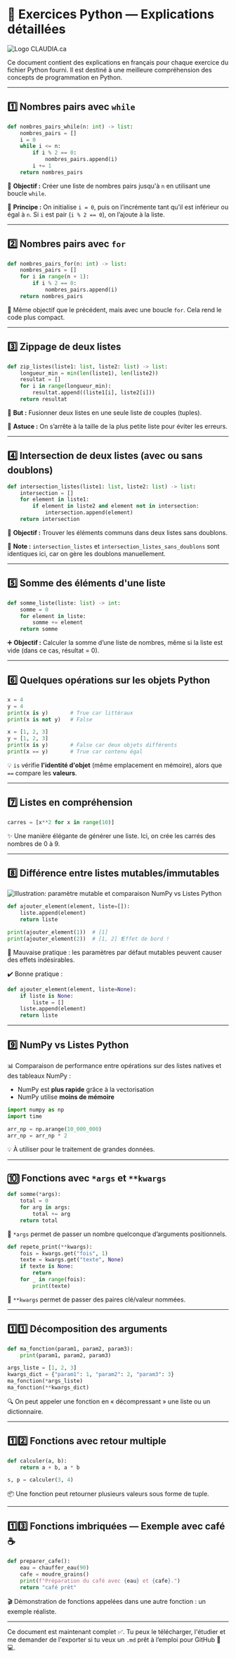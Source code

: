 # 🐍 Exercices Python — Explications détaillées

![Logo CLAUDIA.ca](bb7785d3-3068-4af6-b8fb-82ee2f31f851.png)

Ce document contient des explications en français pour chaque exercice du fichier Python fourni. Il est destiné à une meilleure compréhension des concepts de programmation en Python.

---

## 1️⃣ Nombres pairs avec `while`
```python
def nombres_pairs_while(n: int) -> list:
    nombres_pairs = []
    i = 0
    while i <= n:
        if i % 2 == 0:
            nombres_pairs.append(i)
        i += 1
    return nombres_pairs
```
🎯 **Objectif :** Créer une liste de nombres pairs jusqu'à `n` en utilisant une boucle `while`.

🧠 **Principe :** On initialise `i = 0`, puis on l’incrémente tant qu’il est inférieur ou égal à `n`. Si `i` est pair (`i % 2 == 0`), on l’ajoute à la liste.

---

## 2️⃣ Nombres pairs avec `for`
```python
def nombres_pairs_for(n: int) -> list:
    nombres_pairs = []
    for i in range(n + 1):
        if i % 2 == 0:
            nombres_pairs.append(i)
    return nombres_pairs
```
🎯 Même objectif que le précédent, mais avec une boucle `for`. Cela rend le code plus compact.

---

## 3️⃣ Zippage de deux listes
```python
def zip_listes(liste1: list, liste2: list) -> list:
    longueur_min = min(len(liste1), len(liste2))
    resultat = []
    for i in range(longueur_min):
        resultat.append((liste1[i], liste2[i]))
    return resultat
```
🔗 **But :** Fusionner deux listes en une seule liste de couples (tuples).

🧠 **Astuce :** On s’arrête à la taille de la plus petite liste pour éviter les erreurs.

---

## 4️⃣ Intersection de deux listes (avec ou sans doublons)
```python
def intersection_listes(liste1: list, liste2: list) -> list:
    intersection = []
    for element in liste1:
        if element in liste2 and element not in intersection:
            intersection.append(element)
    return intersection
```
🎯 **Objectif :** Trouver les éléments communs dans deux listes sans doublons.

📌 **Note :** `intersection_listes` et `intersection_listes_sans_doublons` sont identiques ici, car on gère les doublons manuellement.

---

## 5️⃣ Somme des éléments d'une liste
```python
def somme_liste(liste: list) -> int:
    somme = 0
    for element in liste:
        somme += element
    return somme
```
➕ **Objectif :** Calculer la somme d’une liste de nombres, même si la liste est vide (dans ce cas, résultat = 0).

---

## 6️⃣ Quelques opérations sur les objets Python
```python
x = 4
y = 4
print(x is y)       # True car littéraux
print(x is not y)   # False

x = [1, 2, 3]
y = [1, 2, 3]
print(x is y)       # False car deux objets différents
print(x == y)       # True car contenu égal
```
💡 `is` vérifie **l'identité d'objet** (même emplacement en mémoire), alors que `==` compare les **valeurs**.

---

## 7️⃣ Listes en compréhension
```python
carres = [x**2 for x in range(10)]
```
✨ Une manière élégante de générer une liste. Ici, on crée les carrés des nombres de 0 à 9.

---

## 8️⃣ Différence entre listes mutables/immutables

![Illustration: paramètre mutable et comparaison NumPy vs Listes Python](A_digital_educational_comparison_graphic_in_the_im.png)
```python
def ajouter_element(element, liste=[]):
    liste.append(element)
    return liste

print(ajouter_element(1))  # [1]
print(ajouter_element(2))  # [1, 2] ❗️Effet de bord !
```
🚨 Mauvaise pratique : les paramètres par défaut mutables peuvent causer des effets indésirables. 

✔️ Bonne pratique :
```python
def ajouter_element(element, liste=None):
    if liste is None:
        liste = []
    liste.append(element)
    return liste
```
---

## 9️⃣ NumPy vs Listes Python
📊 Comparaison de performance entre opérations sur des listes natives et des tableaux NumPy :
- NumPy est **plus rapide** grâce à la vectorisation
- NumPy utilise **moins de mémoire**

```python
import numpy as np
import time

arr_np = np.arange(10_000_000)
arr_np = arr_np * 2
```
💡 À utiliser pour le traitement de grandes données.

---

## 🔟 Fonctions avec `*args` et `**kwargs`
```python
def somme(*args):
    total = 0
    for arg in args:
        total += arg
    return total
```
📌 `*args` permet de passer un nombre quelconque d’arguments positionnels.

```python
def repete_print(**kwargs):
    fois = kwargs.get("fois", 1)
    texte = kwargs.get("texte", None)
    if texte is None:
        return
    for _ in range(fois):
        print(texte)
```
📌 `**kwargs` permet de passer des paires clé/valeur nommées.

---

## 1️⃣1️⃣ Décomposition des arguments
```python
def ma_fonction(param1, param2, param3):
    print(param1, param2, param3)

args_liste = [1, 2, 3]
kwargs_dict = {"param1": 1, "param2": 2, "param3": 3}
ma_fonction(*args_liste)
ma_fonction(**kwargs_dict)
```
🔍 On peut appeler une fonction en « décompressant » une liste ou un dictionnaire.

---

## 1️⃣2️⃣ Fonctions avec retour multiple
```python
def calculer(a, b):
    return a + b, a * b

s, p = calculer(3, 4)
```
📦 Une fonction peut retourner plusieurs valeurs sous forme de tuple.

---

## 1️⃣3️⃣ Fonctions imbriquées — Exemple avec café ☕
```python
def preparer_cafe():
    eau = chauffer_eau(90)
    cafe = moudre_grains()
    print(f"Préparation du café avec {eau} et {cafe}.")
    return "café prêt"
```
🎬 Démonstration de fonctions appelées dans une autre fonction : un exemple réaliste.

---

Ce document est maintenant complet ✅. Tu peux le télécharger, l'étudier et me demander de l'exporter si tu veux un `.md` prêt à l’emploi pour GitHub 📘💻.
